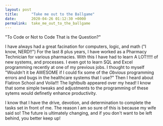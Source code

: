 ```yaml
---
layout: post
title:      "Take me out to the Ballgame"
date:       2020-04-26 01:12:30 +0000
permalink:  take_me_out_to_the_ballgame
---
```



"To Code or Not to Code That is the Question?"

I have always had a great facination for computers, logic, and math ("I know, NERD!!") For the last 8 plus years, I have worked as a Pharmacy Technician for various pharmacies. With this I have had to learn A LOT!!!!! of new systems, and processes. I even got to learn SQL and Excel programming recently at one of my previous jobs. I thought to myself "Wouldn't it be AWESOME if I could fix some of the *Obvious* programming errors and bugs in the healthcare systems that I use?" Then I heard about Flatiron School and Voila!!! The lightbulb appeared over my head! I know that some simple tweaks and adjustments to the programming of these sytems would definetly enhance productivity.

I know that I have the drive, devotion, and determination to complete the tasks set in front of me. The reason I am so sure of this is because my wife said so! The future is ultimately changing, and if you don't want to be left behind, you better keep up!
